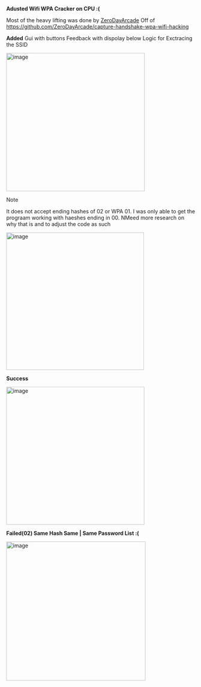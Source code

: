 **Adusted Wifi WPA Cracker on CPU :(**

Most of the heavy lifting was done by [ZeroDayArcade](https://github.com/ZeroDayArcade)
Off of https://github.com/ZeroDayArcade/capture-handshake-wpa-wifi-hacking

**Added** 
Gui with buttons
Feedback with dispolay below
Logic for Exctracing the SSID




<img width="369" alt="image" src="https://github.com/user-attachments/assets/bc56675f-e0d8-4b87-828a-9d91b680e737">

Note

It does not accept ending hashes of 02 or WPA 01.
I was only able to get the prograam working with haeshes ending in 00.
NMeed more research on why that is and to adjust the code as such

<img width="367" alt="image" src="https://github.com/user-attachments/assets/6951f415-905e-461f-928b-1b5bcc285e05">

**Success**

<img width="368" alt="image" src="https://github.com/user-attachments/assets/455d5c85-397b-4ffd-8022-5c86f880d9d4">


**Failed(02) Same Hash Same | Same Password List :(**

<img width="371" alt="image" src="https://github.com/user-attachments/assets/dc8ce084-f84e-4f06-8dcc-950d7f9f7311">





